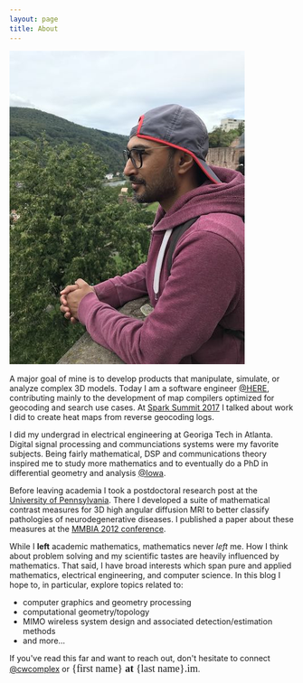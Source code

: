 ```yaml
---
layout: page
title: About
---
```

![space_partition](/assets/profile-for-web.jpeg)

A major goal of mine is to develop products that manipulate, simulate, or analyze complex 3D models. Today I am a software engineer [@HERE][1], contributing mainly to the development of map compilers optimized for geocoding and search use cases. At [Spark Summit 2017][4] I talked about work I did to create heat maps from reverse geocoding logs.

I did my undergrad in electrical engineering at Georiga Tech in Atlanta. Digital signal processing and communciations systems were my favorite subjects. Being fairly mathematical, DSP and communications theory inspired me to study more mathematics and to eventually do a PhD in differential geometry and analysis [@Iowa][3]. 

Before leaving academia I took a postdoctoral research post at the [University of Pennsylvania][2]. There I developed a suite of mathematical contrast measures for 3D high angular diffusion MRI to better classify pathologies of neurodegenerative diseases. I published a paper about these measures at the [MMBIA 2012 conference][5].

While I **left** academic mathematics, mathematics never *left* me. How I think about problem solving and my scientific tastes are heavily influenced by mathematics. That said, I have broad interests which span pure and applied mathematics, electrical engineering, and computer science. In this blog I hope to, in particular, explore topics related to:
* computer graphics and geometry processing
* computational geometry/topology
* MIMO wireless system design and associated detection/estimation methods
* and more...

If you've read this far and want to reach out, don't hesitate to connect [@cwcomplex][2] or <span style="font-size:18px;font-family:american typewriter"> {first name} **at** {last name}.im</span>.

[1]: https://developer.here.com/products/geocoding-and-search
[2]: https://twitter.com/6sphere
[3]: http://ir.uiowa.edu/etd/582/
[4]: https://youtu.be/n7ZpUrsUzZo
[5]: https://ieeexplore.ieee.org/document/6164756